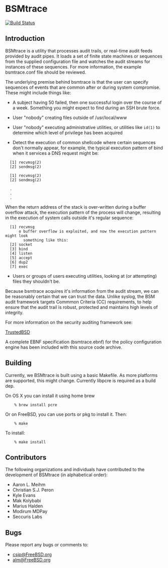# BSMtrace

[![Build Status](https://travis-ci.org/openbsm/bsmtrace.svg?branch=master)](https://travis-ci.org/openbsm/bsmtrace)

## Introduction

BSMtrace is a utility that processes audit trails, or real-time audit feeds
provided by audit pipes.  It loads a set of finite state machines or sequences
from the supplied configuration file and watches the audit streams for instances
of these sequences.  For more information, the example bsmtrace.conf file should
be reviewed.

The underlying premise behind bsmtrace is that the user can specify sequences of
events that are common after or during system compromise.  These might include
things like:

- A subject having 50 failed, then one successful login over the course of a
  week.  Something you might expect to find during an SSH brute force.
- User "nobody" creating files outside of /usr/local/www
- User "nobody" executing administrative utilities, or utilities like `id(1)`
  to determine which level of privilege has been acquired

- Detect the execution of common shellcode where certain sequences don't
  normally appear, for example, the typical execution pattern of bind when it
  services a DNS request might be:

```
  [1] recvmsg(2)
  [2] sendmsg(2)

  [1] recvmsg(2)
  [2] sendmsg(2)

  .
  .
  .

```
  When the return address of the stack is over-written during a buffer overflow
  attack, the execution pattern of the process will change, resulting in the
  execution of system calls outside it's regular sequence:

```
  [1] recvmsg
      o buffer overflow is exploited, and now the execution pattern might look
        something like this:
  [2] socket
  [3] bind
  [4] listen
  [5] accept
  [6] dup2
  [7] exec
```

- Users or groups of users executing utilities, looking at (or attempting) files
  they shouldn't be.

Because bsmtrace acquires it's information from the audit stream, we can be
reasonably certain that we can trust the data.  Unlike syslog, the BSM audit
framework targets Commmon Criteria (CC) requirements, to help ensure that the
audit trail is robust, protected and maintains high levels of integrity.

For more information on the security auditing framework see:

[TrustedBSD](http://www.TrustedBSD.org/)

A complete EBNF specification (bsmtrace.ebnf) for the policy configuration
engine has been included with this source code archive.

## Building

Currently, we BSMtrace is built using a basic Makefile. As more platforms are
supported, this might change. Currently libpcre is required as a build dep.

On OS X you can install it using home brew

```
	% brew install pcre
```

Or on FreeBSD, you can use ports or pkg to install it. Then:

```
	% make
```

To install:

```
	% make install
```

## Contributors

The following organizations and individuals have contributed to the development of BSMtrace (in alphabetical order):

* Aaron L. Meihm
* Christian S.J. Peron
* Kyle Evans
* Mak Kolybabi
* Marius Halden
* Modirum MDPay
* Seccuris Labs


## Bugs

Please report any bugs or comments to:

* csjp@FreeBSD.org
* alm@FreeBSD.org
